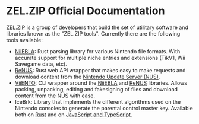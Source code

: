 # ZEL.ZIP Official Documentation

[ZEL.ZIP](https://zel.zip) is a group of developers that build the set of utilitary software and libraries known as the "ZEL.ZIP tools". Currently there are the following tools available:

- [NiiEBLA](./niiebla): Rust parsing library for various Nintendo file formats. With accurate support for multiple niche entries and extensions (TikV1, Wii Savegame data, etc).
- [ReNUS](./renus): Rust web API wrapper that makes easy to make requests and download content from the [Nintendo Update Server (NUS)](https://wiibrew.org/wiki/NUS).
- [ViiENTO](./viiento): CLI wrapper around the [NiiEBLA](./niiebla) and [ReNUS](./renus) libraries. Allows packing, unpacking, editing and fakesigning of files and download content from the [NUS](https://wiibrew.org/wiki/NUS) with ease.
- IceBrk: Library that implements the different algorithms used on the Nintendo consoles to generate the parental control master key. Available both on [Rust](https://docs.rs/zelzip_icebrk) and on [JavaScript and TypeScript](https://wasm.icebrk.docs.zel.zip).
